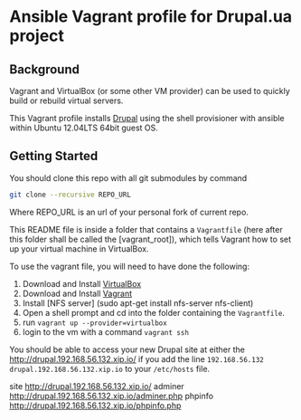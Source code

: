 # Ansible Vagrant profile for Drupal.ua project

## Background

Vagrant and VirtualBox (or some other VM provider) can be used to quickly build or rebuild virtual servers.

This Vagrant profile installs [Drupal](https://drupal.org/) using the shell provisioner 
with ansible within Ubuntu 12.04LTS 64bit guest OS.

## Getting Started

You should clone this repo with all git submodules by command
```sh
git clone --recursive REPO_URL
```

Where REPO_URL is an url of your personal fork of current repo.

This README file is inside a folder that contains a `Vagrantfile` 
(here after this folder shall be called the [vagrant_root]), 
which tells Vagrant how to set up your virtual machine in VirtualBox.

To use the vagrant file, you will need to have done the following:

  1. Download and Install [VirtualBox](https://www.virtualbox.org/wiki/Downloads)
  2. Download and Install [Vagrant](http://downloads.vagrantup.com/)
  3. Install [NFS server]  (sudo apt-get install nfs-server nfs-client)
  5. Open a shell prompt and cd into the folder containing the `Vagrantfile`.
  6. run ```vagrant up --provider=virtualbox```
  7. login to the vm with a command ```vagrant ssh```


You should be able to access your new Drupal site at either the  
http://drupal.192.168.56.132.xip.io/ if you add the line `192.168.56.132  drupal.192.168.56.132.xip.io` to your `/etc/hosts` file.

 site http://drupal.192.168.56.132.xip.io/
 adminer http://drupal.192.168.56.132.xip.io/adminer.php
 phpinfo http://drupal.192.168.56.132.xip.io/phpinfo.php
